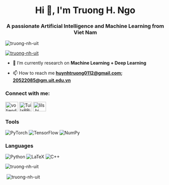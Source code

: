 <h1 align="center">Hi 👋, I'm Truong H. Ngo</h1>
<h3 align="center">A passionate Artificial Intelligence and Machine Learning from Viet Nam</h3>

<p align="left"> <img src="https://komarev.com/ghpvc/?username=truong-nh-uit&label=Profile%20views&color=0e75b6&style=flat" alt="truong-nh-uit" /> </p>

<p align="left"> <a href="https://github.com/ryo-ma/github-profile-trophy"><img src="https://github-profile-trophy.vercel.app/?username=truong-nh-uit&no-bg=true&theme=radical&margin-w=15&margin-h=15&row=1&column=7" alt="truong-nh-uit" /></a> </p>

- 🔭 I’m currently research on **Machine Learning + Deep Learning**

- 📫 How to reach me **huynhtruong0112@gmail.com; 20522085@gm.uit.edu.vn**

<!-- - 📄 Know about my experiences [https://www.linkedin.com/in/votiendung/overlay/1635464862668/single-media-viewer/](https://www.linkedin.com/in/votiendung/overlay/1635464862668/single-media-viewer/) -->

<!-- - ⚡ Fun fact **Love ![Arch](https://img.shields.io/badge/Arch%20Linux-1793D1?logo=arch-linux&logoColor=fff&style=for-the-badge)
![Neovim](https://img.shields.io/badge/NeoVim-%2357A143.svg?&style=for-the-badge&logo=neovim&logoColor=white)** -->

<h3 align="left">Connect with me:</h3>
<p align="left">
<a href="https://www.linkedin.com/in/tr%C6%B0%E1%BB%9Fng-ng%C3%B4-hu%E1%BB%B3nh-b7a132234/" target="blank"><img align="center" src="https://raw.githubusercontent.com/rahuldkjain/github-profile-readme-generator/master/src/images/icons/Social/linked-in-alt.svg" alt="votiendung" height="30" width="40" /></a>
<a href="https://fb.com/TuilaBBi" target="blank"><img align="center" src="https://raw.githubusercontent.com/rahuldkjain/github-profile-readme-generator/master/src/images/icons/Social/facebook.svg" alt="TuilaBBi" height="30" width="40" /></a>
<a href="https://www.instagram.com/lils.bi/" target="blank"><img align="center" src="https://raw.githubusercontent.com/rahuldkjain/github-profile-readme-generator/master/src/images/icons/Social/instagram.svg" alt="lils.bi" height="30" width="40" /></a>
</p>

<h3 align="left">Tools</h3>

![PyTorch](https://img.shields.io/badge/PyTorch-%23EE4C2C.svg?style=for-the-badge&logo=PyTorch&logoColor=white)
![TensorFlow](https://img.shields.io/badge/TensorFlow-%23FF6F00.svg?style=for-the-badge&logo=TensorFlow&logoColor=white)
![NumPy](https://camo.githubusercontent.com/a1c5e9056e3be1e1058d8517b025af60f61f75395a78245776db71a7703aff9c/68747470733a2f2f696d672e736869656c64732e696f2f62616467652f6e756d70792d2532333031333234332e7376673f7374796c653d666f722d7468652d6261646765266c6f676f3d6e756d7079266c6f676f436f6c6f723d7768697465)
<h3 align="left">Languages</h3>

![Python](https://img.shields.io/badge/python-3670A0?style=for-the-badge&logo=python&logoColor=ffdd54)
![LaTeX](https://img.shields.io/badge/latex-%23008080.svg?style=for-the-badge&logo=latex&logoColor=white)
![C++](https://img.shields.io/badge/c++-%2300599C.svg?style=for-the-badge&logo=c%2B%2B&logoColor=white)
<!-- ![Java](https://img.shields.io/badge/java-%23ED8B00.svg?style=for-the-badge&logo=java&logoColor=white)
![HTML5](https://img.shields.io/badge/html5-%23E34F26.svg?style=for-the-badge&logo=html5&logoColor=white)
![CSS3](https://img.shields.io/badge/css3-%231572B6.svg?style=for-the-badge&logo=css3&logoColor=white)
![JavaScript](https://img.shields.io/badge/javascript-%23323330.svg?style=for-the-badge&logo=javascript&logoColor=%23F7DF1E) -->
<p><img align="left" src="https://github-readme-stats.vercel.app/api/top-langs?username=truong-nh-uit&show_icons=true&locale=en&layout=compact&theme=radical&hide=HTML,Jupyter%20Notebook" alt="truong-nh-uit" /></p>
<br>
<p>&nbsp;<img align="center" src="https://github-readme-stats.vercel.app/api?username=truong-nh-uit&show_icons=true&locale=en&theme=radical" alt="truong-nh-uit" /></p>

